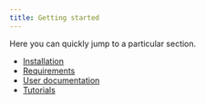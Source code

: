 ```yaml
---
title: Getting started
---
```


Here you can quickly jump to a particular section.

 - [Installation](docs/installation)
 - [Requirements](docs/requirements)
 - [User documentation](docs/usage)
 - [Tutorials](docs/tutorials)
